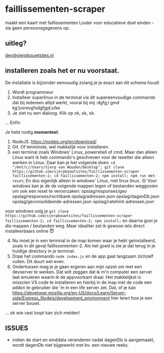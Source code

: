 # faillissementen-scraper

maakt een kaart met faillissementen
Louter voor educatieve doel einden - sla geen persoonsgegevens op.

## uitleg?

dev@sjerpbouwtsites.nl

## installeren zoals het er nu voorstaat.

De installatie is bijzonder eenvoudig zolang je je exact aan dit schema houdt

1. Wordt programmeur
2. Installeer superlinux in de terminal via dit supereenvoudige commando dat bij iedereen altijd werkt, vooral bij mij :dgfg;l gmd kg'jvsrevgfxdgfjgd;s/ke
3. Je ziet nu een dialoog. Klik op ok, ok, ok.

...
Enfin

Je hebt nodig **momenteel**:

1. NodeJS. https://nodejs.org/en/download/
2. Git. Of tenminste, wel makkelijk voor installeren.
3. een terminal zoals Windows' Linux, powershell of cmd. Maar dan alleen Linux want ik heb commando's geschreven voor de resetter die alleen werken in Linux. Daar kan je het volgende doen:
   `cd "/mnt/c//Users/Sjerp van Wouden/Desktop"; git clone https://github.com/sjerpbouwtsites/faillissementen-scraper faillissementen-2; cd faillissementen-2; npm install; npm run met-reset`;
   En dus eigenlijk alleen in windows' Linux, niet linux linux. 😣
   Voor windows kan je de de volgende mappen legen of bestanden weggooien om ook een reset te veroorzaken:
   opslag/responses/geo
   opslag/responses/rechtbank
   opslag/adressen.json
   opslag/dagenDb.json
   opslag/geconsolideerde-adressen.json
   opslag/ratelimit-adressen.json

voor windows volg je `git clone https://github.com/sjerpbouwtsites/faillissementen-scraper faillissementen-2; cd faillissementen-2; npm install;` en daarna gooi je die mappen / bestanden weg. Maar idealiter zet ik gewoon iets direct installeerbaars online 😇

4. Nu moet je in een terminal in de map komen waar je hebt geinstalleerd, zoals in dit geval faillissementen-2. Als het goed is zie je dat terug in je huidige directory in je terminal.
5. Draai het commando `node index.js` en de app gaat langzaam zichzelf vullen. Dit duurt wel even.
6. Ondertussen mag je je gaan ergeren aan mijn opzet om met een devserver te werken. Dat wilt zeggen dat ik m'n computer een server laat emuleren waarin ik de appvoorkant draai. Het makkelijkst is misscien VS code te installeren en hierbij in de map met de code een addon te gebruiker die 'm in een life server zet. Dat, of je kan https://developer.mozilla.org/en-US/docs/Learn/Server-side/Express_Nodejs/development_environment hier leren hoe je een server bouwt.

... ok wie vast loopt kan zich melden!

## ISSUES

- indien de start en einddata veranderen nadat dagenDb is aangemaakt, wordt dagenDb niet bijgewerkt met bv. een nieuwe reeks.

